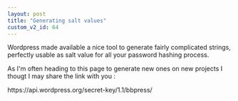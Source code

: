 ```yaml
---
layout: post
title: "Generating salt values"
custom_v2_id: 64
---
```


<p>Wordpress made available a nice tool to generate fairly complicated strings, perfectly usable as salt value for all your password hashing process.</p>
<p>As I'm often heading to this page to generate new ones on new projects I thougt I may share the link with you :</p>
<p>https://api.wordpress.org/secret-key/1.1/bbpress/</p>